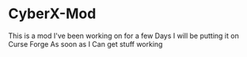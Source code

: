 # CyberX-Mod


This is a mod I've been working on for a few Days I will be putting it on Curse Forge As soon as I Can get stuff working
